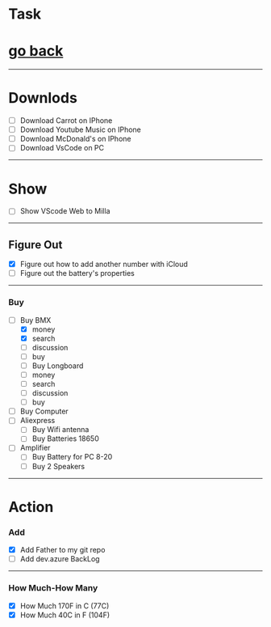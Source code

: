 # Task

# [go back](../README.md#tasks)

---
# Downlods
- [ ] Download Carrot on IPhone
- [ ] Download Youtube Music on IPhone
- [ ] Download McDonald's on IPhone
- [ ] Download VsCode on PC

---

# Show
- [ ] Show VScode Web to Milla 

--- 

## Figure Out
- [x] Figure out how to add another number with iCloud
- [ ] Figure out the battery's properties

---

### Buy
- [ ] Buy BMX
  - [x] money
  - [x] search
  - [ ] discussion
  - [ ] buy
  - [ ] Buy Longboard
  - [ ] money
  - [ ] search
  - [ ] discussion
  - [ ] buy
- [ ] Buy Computer
- [ ] Aliexpress
  - [ ] Buy Wifi antenna
  - [ ] Buy Batteries 18650
- [ ] Amplifier
  - [ ] Buy Battery for PC 8-20
  - [ ] Buy 2 Speakers

---

# Action

### Add
- [x] Add Father to my git repo
- [ ] Add dev.azure BackLog
  
---

### How Much-How Many
- [x] How Much 170F in C (77C)
- [x] How Much 40C in F (104F)